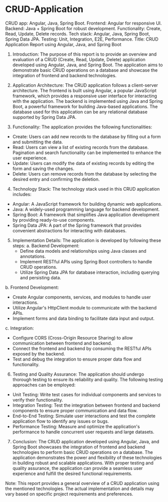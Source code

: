 # CRUD-Application
CRUD app: Angular, Java, Spring Boot. Frontend: Angular for responsive UI. Backend: Java + Spring Boot for robust development. Functionality: Create, Read, Update, Delete records. Tech stack: Angular, Java, Spring Boot, Spring Data JPA. Testing: Unit, Integration, E2E, Performance.
Title: CRUD Application Report using Angular, Java, and Spring Boot

1. Introduction:
The purpose of this report is to provide an overview and evaluation of a CRUD (Create, Read, Update, Delete) application developed using Angular, Java, and Spring Boot. The application aims to demonstrate basic CRUD operations on a database and showcase the integration of frontend and backend technologies.

2. Application Architecture:
The CRUD application follows a client-server architecture. The frontend is built using Angular, a popular JavaScript framework, which provides a responsive user interface for interacting with the application. The backend is implemented using Java and Spring Boot, a powerful framework for building Java-based applications. The database used for this application can be any relational database supported by Spring Data JPA.

3. Functionality:
The application provides the following functionalities:
- Create: Users can add new records to the database by filling out a form and submitting the data.
- Read: Users can view a list of existing records from the database. Pagination and search functionality can be implemented to enhance the user experience.
- Update: Users can modify the data of existing records by editing the form and saving the changes.
- Delete: Users can remove records from the database by selecting the desired entry and confirming the deletion.

4. Technology Stack:
The technology stack used in this CRUD application includes:
- Angular: A JavaScript framework for building dynamic web applications.
- Java: A widely-used programming language for backend development.
- Spring Boot: A framework that simplifies Java application development by providing ready-to-use components.
- Spring Data JPA: A part of the Spring framework that provides convenient abstractions for interacting with databases.

5. Implementation Details:
The application is developed by following these steps:
a. Backend Development:
   - Define data models and relationships using Java classes and annotations.
   - Implement RESTful APIs using Spring Boot controllers to handle CRUD operations.
   - Utilize Spring Data JPA for database interaction, including querying and persisting data.
   
b. Frontend Development:
   - Create Angular components, services, and modules to handle user interactions.
   - Utilize Angular's HttpClient module to communicate with the backend APIs.
   - Implement forms and data binding to facilitate data input and output.
   
c. Integration:
   - Configure CORS (Cross-Origin Resource Sharing) to allow communication between frontend and backend.
   - Connect the frontend and backend by consuming the RESTful APIs exposed by the backend.
   - Test and debug the integration to ensure proper data flow and functionality.

6. Testing and Quality Assurance:
The application should undergo thorough testing to ensure its reliability and quality. The following testing approaches can be employed:
- Unit Testing: Write test cases for individual components and services to verify their functionality.
- Integration Testing: Test the integration between frontend and backend components to ensure proper communication and data flow.
- End-to-End Testing: Simulate user interactions and test the complete application flow to identify any issues or bugs.
- Performance Testing: Measure and optimize the application's performance to handle concurrent user requests and large datasets.

7. Conclusion:
The CRUD application developed using Angular, Java, and Spring Boot showcases the integration of frontend and backend technologies to perform basic CRUD operations on a database. The application demonstrates the power and flexibility of these technologies in building robust and scalable applications. With proper testing and quality assurance, the application can provide a seamless user experience and fulfill the desired functional requirements.

Note: This report provides a general overview of a CRUD application using the mentioned technologies. The actual implementation and details may vary based on specific project requirements and preferences.

